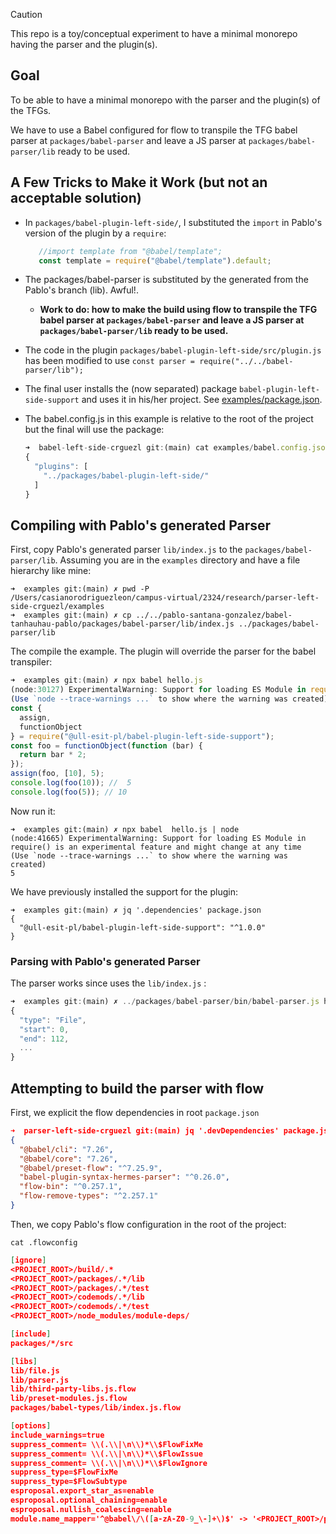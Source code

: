 > [!CAUTION]
> This repo is a toy/conceptual  experiment to have a minimal monorepo having the parser and the plugin(s).


## Goal

To be able to have a minimal monorepo with the parser and the plugin(s) of the TFGs.

We have to use a Babel configured for flow to transpile the TFG babel parser at `packages/babel-parser` and leave 
a JS parser at `packages/babel-parser/lib`  ready to be used.



## A Few Tricks to Make it Work (but not an acceptable solution)

- In `packages/babel-plugin-left-side/`, I  substituted the `import` in Pablo's version of the plugin by a `require`:

   ```js
      //import template from "@babel/template";
      const template = require("@babel/template").default;
  ```
- The packages/babel-parser is substituted by the generated from the Pablo's branch (lib). Awful!. 
  - **Work to do: how to make the build using flow to transpile the TFG babel parser at `packages/babel-parser` and leave a JS parser at `packages/babel-parser/lib`  ready to be used.**
- The code in the plugin `packages/babel-plugin-left-side/src/plugin.js` has been modified to use 
  `const parser = require("../../babel-parser/lib");`
- The final user installs the (now separated) package `babel-plugin-left-side-support` and uses it in his/her project. See [examples/package.json](examples/package.json).
- The babel.config.js in this example is relative to the root of the project but the final will use the package:

  ```js
  ➜  babel-left-side-crguezl git:(main) cat examples/babel.config.json 
  {
    "plugins": [
      "../packages/babel-plugin-left-side/"
    ]
  }
  ```

## Compiling with Pablo's generated Parser

First, copy Pablo's generated parser `lib/index.js` to the `packages/babel-parser/lib`. Assuming you are in the `examples` directory and have a file hierarchy like mine:

``` 
➜  examples git:(main) ✗ pwd -P   
/Users/casianorodriguezleon/campus-virtual/2324/research/parser-left-side-crguezl/examples
➜  examples git:(main) ✗ cp ../../pablo-santana-gonzalez/babel-tanhauhau-pablo/packages/babel-parser/lib/index.js ../packages/babel-parser/lib 
```

The compile the example. The plugin will override the parser for the babel transpiler:

```js 
➜  examples git:(main) ✗ npx babel hello.js 
(node:30127) ExperimentalWarning: Support for loading ES Module in require() is an experimental feature and might change at any time
(Use `node --trace-warnings ...` to show where the warning was created)
const {
  assign,
  functionObject
} = require("@ull-esit-pl/babel-plugin-left-side-support");
const foo = functionObject(function (bar) {
  return bar * 2;
});
assign(foo, [10], 5);
console.log(foo(10)); //  5
console.log(foo(5)); // 10
```

Now run it:

```
➜  examples git:(main) ✗ npx babel  hello.js | node 
(node:41665) ExperimentalWarning: Support for loading ES Module in require() is an experimental feature and might change at any time
(Use `node --trace-warnings ...` to show where the warning was created)
5
```

We have previously installed the support for the plugin:

```
➜  examples git:(main) ✗ jq '.dependencies' package.json 
{
  "@ull-esit-pl/babel-plugin-left-side-support": "^1.0.0"
}
```

### Parsing with Pablo's generated Parser

The parser works since uses the `lib/index.js` :

```js
➜  examples git:(main) ✗ ../packages/babel-parser/bin/babel-parser.js hello.js 
{
  "type": "File",
  "start": 0,
  "end": 112,
  ...
}
```

## Attempting to build the parser with flow 

First, we explicit the flow dependencies in root  `package.json`

```json 
➜  parser-left-side-crguezl git:(main) jq '.devDependencies' package.json
{
  "@babel/cli": "7.26",
  "@babel/core": "7.26",
  "@babel/preset-flow": "^7.25.9",
  "babel-plugin-syntax-hermes-parser": "^0.26.0",
  "flow-bin": "^0.257.1",
  "flow-remove-types": "^2.257.1"
}
```

Then, we copy Pablo's flow configuration in the root of the project:

`cat .flowconfig`
```json
[ignore]
<PROJECT_ROOT>/build/.*
<PROJECT_ROOT>/packages/.*/lib
<PROJECT_ROOT>/packages/.*/test
<PROJECT_ROOT>/codemods/.*/lib
<PROJECT_ROOT>/codemods/.*/test
<PROJECT_ROOT>/node_modules/module-deps/

[include]
packages/*/src

[libs]
lib/file.js
lib/parser.js
lib/third-party-libs.js.flow
lib/preset-modules.js.flow
packages/babel-types/lib/index.js.flow

[options]
include_warnings=true
suppress_comment= \\(.\\|\n\\)*\\$FlowFixMe
suppress_comment= \\(.\\|\n\\)*\\$FlowIssue
suppress_comment= \\(.\\|\n\\)*\\$FlowIgnore
suppress_type=$FlowFixMe
suppress_type=$FlowSubtype
esproposal.export_star_as=enable
esproposal.optional_chaining=enable
esproposal.nullish_coalescing=enable
module.name_mapper='^@babel\/\([a-zA-Z0-9_\-]+\)$' -> '<PROJECT_ROOT>/packages/babel-\1/src/index'
```